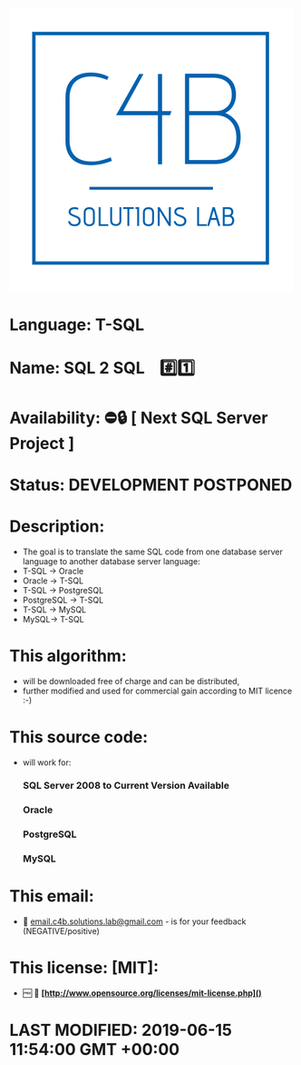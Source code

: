 <img src="https://github.com/C4B-Solutions-Lab/SoftwareDevelopment-T-SQL-3/blob/master/C4B_Solutions_Lab.png"></img>
# Language:&nbsp;T-SQL
# Name:&nbsp;SQL 2 SQL&nbsp;&nbsp;&nbsp;&nbsp;:hash::one:
# Availability:&nbsp;:no_entry::lock:&nbsp;[ Next SQL Server Project ]
# Status:&nbsp;DEVELOPMENT POSTPONED
# Description:
 - The goal is to translate the same SQL code from one database server language to another database server language:
 - T-SQL -> Oracle
 - Oracle -> T-SQL
 - T-SQL -> PostgreSQL
 - PostgreSQL -> T-SQL
 - T-SQL -> MySQL
 - MySQL-> T-SQL
 
# This algorithm:
  - will be downloaded free of charge and can be distributed,
  - further modified and used for commercial gain according to MIT licence :-)
  
# This source code:
  - will work for:
    ### SQL Server 2008 to Current Version Available
    ### Oracle
    ### PostgreSQL
    ### MySQL
    
# This email:
  - :email:&nbsp;email.c4b.solutions.lab@gmail.com - is for your feedback (NEGATIVE/positive)
  
# This license: [MIT]:
 - :free:&nbsp;:book:&nbsp;**[http://www.opensource.org/licenses/mit-license.php]()**

#
# <strong>LAST MODIFIED: 2019-06-15 11:54:00 GMT +00:00</strong>
